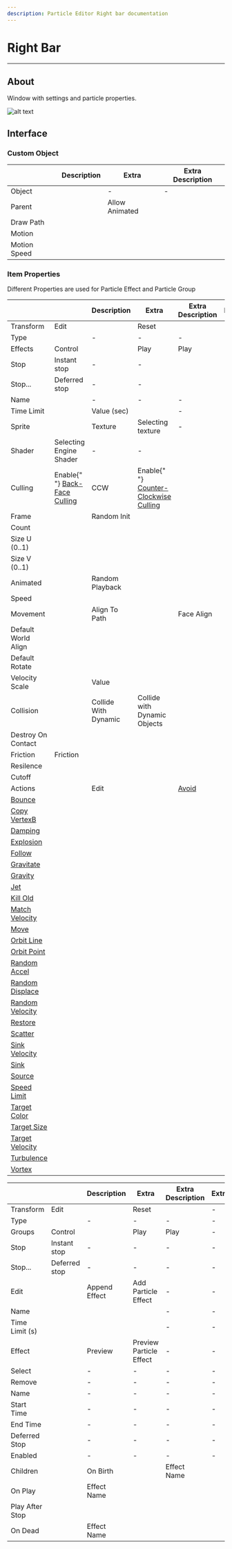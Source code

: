 ```yaml
---
description: Particle Editor Right bar documentation
---
```


# Right Bar

___

## About

Window with settings and particle properties.

![alt text](./assets/images/pe-right-bar.png)

## Interface

### Custom Object

<table>
  <thead>
    <tr>
      <th />
      <th>Description</th>
      <th>Extra</th>
      <th>Extra Description</th>
    </tr>
  </thead>
  <tbody>
    <tr>
      <td>Object</td>
      <td />
      <td>-</td>
      <td>-</td>
    </tr>
    <tr>
      <td rowSpan={4}>Parent</td>
      <td rowSpan={4} />
      <td>Allow Animated</td>
      <td />
    </tr>
    <tr>
      <td>Draw Path</td>
      <td />
    </tr>
    <tr>
      <td>Motion</td>
      <td />
    </tr>
    <tr>
      <td>Motion Speed</td>
      <td />
    </tr>
  </tbody>
</table>

### Item Properties

Different Properties are used for Particle Effect and Particle Group

<Tabs>
  <TabItem value="particleeffect" label="Particle Effect" default>
<table>
  <thead>
    <tr>
      <th />
      <th />
      <th>Description</th>
      <th>Extra</th>
      <th>Extra Description</th>
      <th>Extra</th>
      <th>Extra Description</th>
    </tr>
  </thead>
  <tbody>
    <tr>
      <td rowSpan={2}>Transform</td>
      <td>Edit</td>
      <td />
      <td>Reset</td>
      <td />
      <td>-</td>
      <td>-</td>
    </tr>
    <tr>
      <td>Type</td>
      <td />
      <td>-</td>
      <td>-</td>
      <td>-</td>
      <td>-</td>
    </tr>
    <tr>
      <td rowSpan={51}>Effects</td>
      <td rowSpan={3}>Control</td>
      <td rowSpan={3} />
      <td>Play</td>
      <td>Play</td>
      <td>-</td>
      <td>-</td>
    </tr>
    <tr>
      <td>Stop</td>
      <td>Instant stop</td>
      <td>-</td>
      <td>-</td>
    </tr>
    <tr>
      <td>Stop...</td>
      <td>Deferred stop</td>
      <td>-</td>
      <td>-</td>
    </tr>
    <tr>
      <td>Name</td>
      <td />
      <td>-</td>
      <td>-</td>
      <td>-</td>
      <td>-</td>
    </tr>
    <tr>
      <td>Time Limit</td>
      <td />
      <td>Value (sec)</td>
      <td />
      <td>-</td>
      <td>-</td>
    </tr>
    <tr>
      <td rowSpan={9}>Sprite</td>
      <td rowSpan={9} />
      <td>Texture</td>
      <td>Selecting texture</td>
      <td>-</td>
      <td>-</td>
    </tr>
    <tr>
      <td>Shader</td>
      <td>Selecting Engine Shader</td>
      <td>-</td>
      <td>-</td>
    </tr>
    <tr>
      <td>Culling</td>
      <td>
        Enable{" "}
        <a href="https://www.khronos.org/opengl/wiki/Face_Culling">
          Back-Face Culling
        </a>
      </td>
      <td>CCW</td>
      <td>
        Enable{" "}
        <a href="https://www.khronos.org/opengl/wiki/Face_Culling">
          Counter-Clockwise Culling
        </a>
      </td>
    </tr>
    <tr>
      <td rowSpan={4}>Frame</td>
      <td rowSpan={4} />
      <td>Random Init</td>
      <td />
    </tr>
    <tr>
      <td>Count</td>
      <td />
    </tr>
    <tr>
      <td>Size U (0..1)</td>
      <td />
    </tr>
    <tr>
      <td>Size V (0..1)</td>
      <td />
    </tr>
    <tr>
      <td rowSpan={2}>Animated</td>
      <td rowSpan={2} />
      <td>Random Playback</td>
      <td />
    </tr>
    <tr>
      <td>Speed</td>
      <td />
    </tr>
    <tr>
      <td rowSpan={9}>Movement</td>
      <td rowSpan={9} />
      <td rowSpan={3}>Align To Path</td>
      <td rowSpan={3} />
      <td>Face Align</td>
      <td />
    </tr>
    <tr>
      <td>Default World Align</td>
      <td />
    </tr>
    <tr>
      <td>Default Rotate</td>
      <td />
    </tr>
    <tr>
      <td>Velocity Scale</td>
      <td />
      <td>Value</td>
      <td />
    </tr>
    <tr>
      <td rowSpan={5}>Collision</td>
      <td rowSpan={5} />
      <td>Collide With Dynamic</td>
      <td>Collide with Dynamic Objects</td>
    </tr>
    <tr>
      <td>Destroy On Contact</td>
      <td />
    </tr>
    <tr>
      <td>Friction</td>
      <td>Friction</td>
    </tr>
    <tr>
      <td>Resilence</td>
      <td />
    </tr>
    <tr>
      <td>Cutoff</td>
      <td />
    </tr>
    <tr>
      <td rowSpan={28}>Actions</td>
      <td rowSpan={28} />
      <td rowSpan={28}>Edit</td>
      <td rowSpan={28} />
      <td>
        <a href="actions/avoid.md">Avoid</a>
      </td>
      <td />
    </tr>
    <tr>
      <td>
        <a href="actions/bounce.md">Bounce</a>
      </td>
      <td />
    </tr>
    <tr>
      <td>
        <a href="actions/copy-vertexb.md">Copy VertexB</a>
      </td>
      <td />
    </tr>
    <tr>
      <td>
        <a href="actions/damping.md">Damping</a>
      </td>
      <td />
    </tr>
    <tr>
      <td>
        <a href="actions/explosion.md">Explosion</a>
      </td>
      <td />
    </tr>
    <tr>
      <td>
        <a href="actions/follow.md">Follow</a>
      </td>
      <td />
    </tr>
    <tr>
      <td>
        <a href="actions/gravitate.md">Gravitate</a>
      </td>
      <td />
    </tr>
    <tr>
      <td>
        <a href="actions/gravity.md">Gravity</a>
      </td>
      <td />
    </tr>
    <tr>
      <td>
        <a href="actions/jet.md">Jet</a>
      </td>
      <td />
    </tr>
    <tr>
      <td>
        <a href="actions/kill-old.md">Kill Old</a>
      </td>
      <td />
    </tr>
    <tr>
      <td>
        <a href="actions/match-velocity.md">Match Velocity</a>
      </td>
      <td />
    </tr>
    <tr>
      <td>
        <a href="actions/move.md">Move</a>
      </td>
      <td />
    </tr>
    <tr>
      <td>
        <a href="actions/orbit-line.md">Orbit Line</a>
      </td>
      <td />
    </tr>
    <tr>
      <td>
        <a href="actions/orbit-point.md">Orbit Point</a>
      </td>
      <td />
    </tr>
    <tr>
      <td>
        <a href="actions/random-accel.md">Random Accel</a>
      </td>
      <td />
    </tr>
    <tr>
      <td>
        <a href="actions/random-displace.md">Random Displace</a>
      </td>
      <td />
    </tr>
    <tr>
      <td>
        <a href="actions/random-velocity.md">Random Velocity</a>
      </td>
      <td />
    </tr>
    <tr>
      <td>
        <a href="actions/restore.md">Restore</a>
      </td>
      <td />
    </tr>
    <tr>
      <td>
        <a href="actions/scatter.md">Scatter</a>
      </td>
      <td />
    </tr>
    <tr>
      <td>
        <a href="actions/sink-velocity.md">Sink Velocity</a>
      </td>
      <td />
    </tr>
    <tr>
      <td>
        <a href="actions/sink.md">Sink</a>
      </td>
      <td />
    </tr>
    <tr>
      <td>
        <a href="actions/source.md">Source</a>
      </td>
      <td />
    </tr>
    <tr>
      <td>
        <a href="actions/speed-limit.md">Speed Limit</a>
      </td>
      <td />
    </tr>
    <tr>
      <td>
        <a href="actions/target-color.md">Target Color</a>
      </td>
      <td />
    </tr>
    <tr>
      <td>
        <a href="actions/target-size.md">Target Size</a>
      </td>
      <td />
    </tr>
    <tr>
      <td>
        <a href="actions/target-velocity.md">Target Velocity</a>
      </td>
      <td />
    </tr>
    <tr>
      <td>
        <a href="actions/turbulence.md">Turbulence</a>
      </td>
      <td />
    </tr>
    <tr>
      <td>
        <a href="actions/vortex.md">Vortex</a>
      </td>
      <td />
    </tr>
  </tbody>
</table>
  </TabItem>
  <TabItem value="particlegroup" label="Particle Group">
<table>
  <thead>
    <tr>
      <th />
      <th />
      <th>Description</th>
      <th>Extra</th>
      <th>Extra Description</th>
      <th>Extra</th>
      <th>Extra Description</th>
      <th>Extra</th>
      <th>Extra Description</th>
    </tr>
  </thead>
  <tbody>
    <tr>
      <td rowSpan={2}>Transform</td>
      <td>Edit</td>
      <td />
      <td>Reset</td>
      <td />
      <td>-</td>
      <td>-</td>
      <td>-</td>
      <td>-</td>
    </tr>
    <tr>
      <td>Type</td>
      <td />
      <td>-</td>
      <td>-</td>
      <td>-</td>
      <td>-</td>
      <td>-</td>
      <td>-</td>
    </tr>
    <tr>
      <td rowSpan={18}>Groups</td>
      <td rowSpan={3}>Control</td>
      <td rowSpan={3} />
      <td>Play</td>
      <td>Play</td>
      <td>-</td>
      <td>-</td>
      <td>-</td>
      <td>-</td>
    </tr>
    <tr>
      <td>Stop</td>
      <td>Instant stop</td>
      <td>-</td>
      <td>-</td>
      <td>-</td>
      <td>-</td>
    </tr>
    <tr>
      <td>Stop...</td>
      <td>Deferred stop</td>
      <td>-</td>
      <td>-</td>
      <td>-</td>
      <td>-</td>
    </tr>
    <tr>
      <td>Edit</td>
      <td />
      <td>Append Effect</td>
      <td>Add Particle Effect</td>
      <td>-</td>
      <td>-</td>
      <td>-</td>
      <td>-</td>
    </tr>
    <tr>
      <td>Name</td>
      <td />
      <td />
      <td />
      <td>-</td>
      <td>-</td>
      <td>-</td>
      <td>-</td>
    </tr>
    <tr>
      <td>Time Limit (s)</td>
      <td />
      <td />
      <td />
      <td>-</td>
      <td>-</td>
      <td>-</td>
      <td>-</td>
    </tr>
    <tr>
      <td rowSpan={12}>Effect</td>
      <td rowSpan={12} />
      <td>Preview</td>
      <td>Preview Particle Effect</td>
      <td>-</td>
      <td>-</td>
      <td>-</td>
      <td>-</td>
    </tr>
    <tr>
      <td>Select</td>
      <td />
      <td>-</td>
      <td>-</td>
      <td>-</td>
      <td>-</td>
    </tr>
    <tr>
      <td>Remove</td>
      <td />
      <td>-</td>
      <td>-</td>
      <td>-</td>
      <td>-</td>
    </tr>
    <tr>
      <td>Name</td>
      <td />
      <td>-</td>
      <td>-</td>
      <td>-</td>
      <td>-</td>
    </tr>
    <tr>
      <td>Start Time</td>
      <td />
      <td>-</td>
      <td>-</td>
      <td>-</td>
      <td>-</td>
    </tr>
    <tr>
      <td>End Time</td>
      <td />
      <td>-</td>
      <td>-</td>
      <td>-</td>
      <td>-</td>
    </tr>
    <tr>
      <td>Deferred Stop</td>
      <td />
      <td>-</td>
      <td>-</td>
      <td>-</td>
      <td>-</td>
    </tr>
    <tr>
      <td>Enabled</td>
      <td />
      <td>-</td>
      <td>-</td>
      <td>-</td>
      <td>-</td>
    </tr>
    <tr>
      <td rowSpan={4}>Children</td>
      <td rowSpan={4} />
      <td>On Birth</td>
      <td />
      <td>Effect Name</td>
      <td />
    </tr>
    <tr>
      <td rowSpan={2}>On Play</td>
      <td rowSpan={2} />
      <td>Effect Name</td>
      <td />
    </tr>
    <tr>
      <td>Play After Stop</td>
      <td />
    </tr>
    <tr>
      <td>On Dead</td>
      <td />
      <td>Effect Name</td>
      <td />
    </tr>
  </tbody>
</table>
  </TabItem>
</Tabs>
